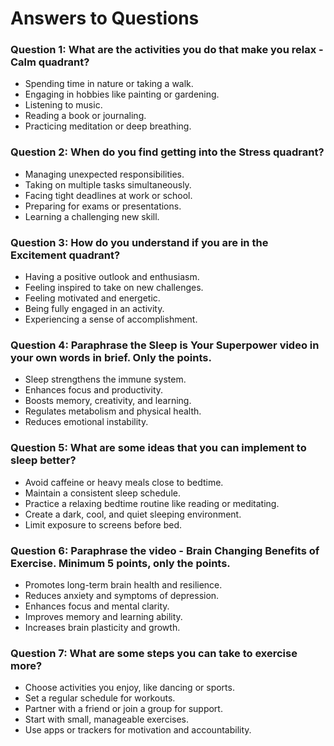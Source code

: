 # Answers to Questions  

### **Question 1: What are the activities you do that make you relax - Calm quadrant?**  
- Spending time in nature or taking a walk.  
- Engaging in hobbies like painting or gardening.  
- Listening to music.  
- Reading a book or journaling.  
- Practicing meditation or deep breathing.  

### **Question 2: When do you find getting into the Stress quadrant?**  
- Managing unexpected responsibilities.  
- Taking on multiple tasks simultaneously.  
- Facing tight deadlines at work or school.  
- Preparing for exams or presentations.  
- Learning a challenging new skill.  

### **Question 3: How do you understand if you are in the Excitement quadrant?**  
- Having a positive outlook and enthusiasm.  
- Feeling inspired to take on new challenges.  
- Feeling motivated and energetic.  
- Being fully engaged in an activity.  
- Experiencing a sense of accomplishment.  

### **Question 4: Paraphrase the Sleep is Your Superpower video in your own words in brief. Only the points.**  
- Sleep strengthens the immune system.  
- Enhances focus and productivity.  
- Boosts memory, creativity, and learning.  
- Regulates metabolism and physical health.  
- Reduces emotional instability.  

### **Question 5: What are some ideas that you can implement to sleep better?**  
- Avoid caffeine or heavy meals close to bedtime.  
- Maintain a consistent sleep schedule.  
- Practice a relaxing bedtime routine like reading or meditating.  
- Create a dark, cool, and quiet sleeping environment.  
- Limit exposure to screens before bed.  

### **Question 6: Paraphrase the video - Brain Changing Benefits of Exercise. Minimum 5 points, only the points.**  
- Promotes long-term brain health and resilience.  
- Reduces anxiety and symptoms of depression.  
- Enhances focus and mental clarity.  
- Improves memory and learning ability.  
- Increases brain plasticity and growth.  

### **Question 7: What are some steps you can take to exercise more?**  
- Choose activities you enjoy, like dancing or sports.  
- Set a regular schedule for workouts.  
- Partner with a friend or join a group for support.  
- Start with small, manageable exercises.  
- Use apps or trackers for motivation and accountability.  
